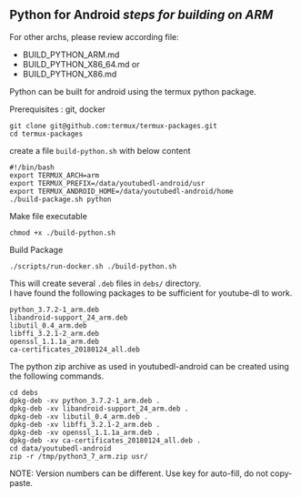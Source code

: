 ## Python for Android *steps for building on ARM*
For other archs, please review according file:
* BUILD_PYTHON_ARM.md
* BUILD_PYTHON_X86_64.md or 
* BUILD_PYTHON_X86.md

Python can be built for android using the termux python package.

Prerequisites : git, docker

    git clone git@github.com:termux/termux-packages.git
    cd termux-packages


create a file `build-python.sh` with below content

    #!/bin/bash
    export TERMUX_ARCH=arm
    export TERMUX_PREFIX=/data/youtubedl-android/usr
    export TERMUX_ANDROID_HOME=/data/youtubedl-android/home
    ./build-package.sh python

Make file executable

    chmod +x ./build-python.sh
    
Build Package

    ./scripts/run-docker.sh ./build-python.sh
    
This will create several `.deb` files in `debs/` directory.  
I have found the following packages to be sufficient for youtube-dl to work.

    python_3.7.2-1_arm.deb
    libandroid-support_24_arm.deb
    libutil_0.4_arm.deb
    libffi_3.2.1-2_arm.deb
    openssl_1.1.1a_arm.deb
    ca-certificates_20180124_all.deb

The python zip archive as used in youtubedl-android can be created using the following commands.

    cd debs
    dpkg-deb -xv python_3.7.2-1_arm.deb .
    dpkg-deb -xv libandroid-support_24_arm.deb .
    dpkg-deb -xv libutil_0.4_arm.deb .
    dpkg-deb -xv libffi_3.2.1-2_arm.deb .
    dpkg-deb -xv openssl_1.1.1a_arm.deb .
    dpkg-deb -xv ca-certificates_20180124_all.deb .
    cd data/youtubedl-android
    zip -r /tmp/python3_7_arm.zip usr/
    
NOTE: Version numbers can be different. Use <TAB> key for auto-fill, do not copy-paste.

